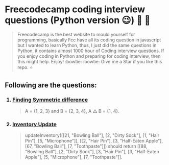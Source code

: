 # **Freecodecamp coding interview questions (Python version :wink:) :scroll: :scroll:**
> Freecodecamp is the best website to mould yourself for programming, basically Fcc have all its coding question in javascript but I wanted to learn Python, thus, I just did the same questions in Python, it contains almost 1000 hour of Coding interview questions. If you enjoy coding in Python and preparing for coding interview, then this might help. Enjoy! :bowtie: :bowtie: Give me a Star if you like this repo. :star:

## **Following are the questions:**

<ol>
  
### <a href="https://github.com/mishra-anubhav/Free-code-camp-coding-interview-questions/blob/main/Algorithms/1-Symmetric-diff.py"><li> Finding Symmetric difference</li></a>
>A = {1, 2, 3} and B = {2, 3, 4}, A △ B = {1, 4}.

###  <a href="https://github.com/mishra-anubhav/Free-code-camp-coding-interview-questions/blob/main/Algorithms/2-Inventory-update.py"> <li> Inventory Update</li></a>
>updateInventory([[21, "Bowling Ball"], [2, "Dirty Sock"], [1, "Hair Pin"], [5, "Microphone"]], [[2, "Hair Pin"], [3, "Half-Eaten Apple"], [67, "Bowling Ball"], [7, "Toothpaste"]]) should return [[88, "Bowling Ball"], [2, "Dirty Sock"], [3, "Hair Pin"], [3, "Half-Eaten Apple"], [5, "Microphone"], [7, "Toothpaste"]].

</ol>
